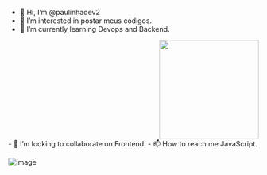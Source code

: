 - 👋 Hi, I’m @paulinhadev2
- 👀 I’m interested in postar meus códigos.
- 🌱 I’m currently learning Devops and Backend. 
<div align="right">
<img src="https://i.pinimg.com/originals/30/6a/96/306a9698bd2b770b6306eae44e1a7698.jpg" width="200px"  />
</div>
- 💞️ I’m looking to collaborate on Frontend.
- 📫 How to reach me JavaScript.

<!---
paulinhadev2/paulinhadev2 is a ✨ special ✨ repository because its `README.md` (this file) appears on your GitHub profile.
You can click the Preview link to take a look at your changes.
--->




![image](https://user-images.githubusercontent.com/121134832/211650551-3c501542-d151-40e2-8cf5-2ac7d94d41bb.png)



 



